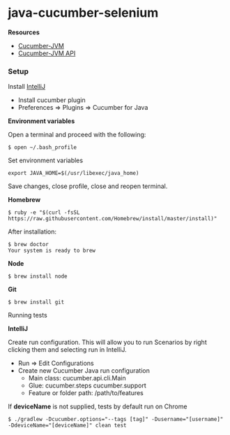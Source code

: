 # java-cucumber-selenium

**Resources**
- [Cucumber-JVM](https://cucumber.io/docs/reference/jvm)
- [Cucumber-JVM API](http://cucumber.github.io/api/cucumber/jvm/javadoc/)

### Setup

Install [IntelliJ](https://www.jetbrains.com/idea/download)
 - Install cucumber plugin
 - Preferences => Plugins => Cucumber for Java

**Environment variables**

Open a terminal and proceed with the following:
```
$ open ~/.bash_profile
```

Set environment variables
```
export JAVA_HOME=$(/usr/libexec/java_home)
```

Save changes, close profile, close and reopen terminal.

**Homebrew**

```
$ ruby -e "$(curl -fsSL https://raw.githubusercontent.com/Homebrew/install/master/install)"
```

After installation:
```
$ brew doctor
Your system is ready to brew
```

**Node**
```
$ brew install node
```

**Git**
```
$ brew install git
```


Running tests

**IntelliJ**

Create run configuration. This will allow you to run Scenarios by right clicking them and selecting run in IntelliJ.
- Run => Edit Configurations
- Create new Cucumber Java run configuration
    - Main class: cucumber.api.cli.Main
    - Glue: cucumber.steps cucumber.support
    - Feature or folder path: /path/to/features

If **deviceName** is not supplied, tests by default run on Chrome
```
$ ./gradlew -Dcucumber.options="--tags [tag]" -Dusername="[username]" -DdeviceName="[deviceName]" clean test
```
